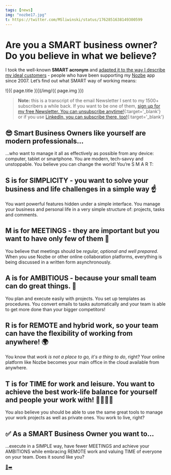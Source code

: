 ```yaml
---
tags: [news]
img: "nozbe17.jpg"
t: https://twitter.com/MSliwinski/status/1762851638149300599
---
```


# Are you a SMART business owner? Do you believe in what we believe?

I took the well-known **SMART acronym** and [adapted it to the way I describe my ideal customers](/nozbe17/) - people who have been supporting my [Nozbe][n] app since 2007. Let’s find out what SMART way of working means:

<!--More-->

![{{ page.title }}](/img/{{ page.img }})

> **Note:** this is a transcript of the email Newsletter I sent to my 1500+ subscribers a while back. If you want to be one of them, [sign up for my free Newsletter. You can unsubscribe anytime!](https://michael.gratis/n){:target='_blank'} or if you use [LinkedIn, you can subscribe there, too!](https://michael.gratis/inn){:target='_blank'}

## 😎 Smart Business Owners like yourself are modern professionals…

…who want to manage it all as effectively as possible from any device: computer, tablet or smartphone. You are modern, tech-savvy and unstoppable. You believe you can change the world! You’re S M A R T:

## S is for SIMPLICITY - you want to solve your business and life challenges in a simple way ☝️

You want powerful features hidden under a simple interface. You manage your business and personal life in a very simple structure of: projects, tasks and comments.

## M is for MEETINGS - they are important but you want to have only few of them 🤝

You believe that meetings should be *regular, optional and well prepared*. When you use Nozbe or other online collaboration platforms, everything is being discussed in a written form asynchronously.

## A is for AMBITIOUS - because your small team can do great things. 🚀

You plan and execute easily with projects. You set up templates as procedures. You convert emails to tasks automatically and your team is able to get more done than your bigger competitors!

## R is for REMOTE and hybrid work, so your team can have the flexibility of working from anywhere! 🌍

You know that *work is not a place to go, it's a thing to do*, right? Your online platform like Nozbe becomes your main office in the cloud available from anywhere.

## T is for TIME for work and leisure. You want to achieve the best work-life balance for yourself and people your work with! 👨‍👩‍👧‍👧

You also believe you should be able to use the same great tools to manage your work projects as well as private ones. You work to live, right?

## ✅ As a SMART Business Owner you want to…

…execute in a SIMPLE way, have fewer MEETINGS and achieve your AMBITIONS while embracing REMOTE work and valuing TIME of everyone on your team. Does it sound like you?

[🔗➡️][n]

[n]: https://michael.gratis/nozbe
[np]: https://michael.gratis/nozbepersonal